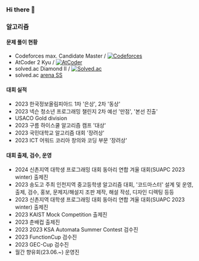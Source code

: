 ### Hi there 👋

### 알고리즘

#### 문제 풀이 현황
- Codeforces max. Candidate Master / [![Codeforces](https://badges.joonhyung.xyz/codeforces/FD..LH..lloyJ.svg)](https://codeforces.com/profile/FD..LH..lloyJ)
- AtCoder 2 Kyu / [![AtCoder](https://badges.joonhyung.xyz/atcoder/dohoon.svg?left_color=lightgray)](https://atcoder.jp/users/dohoon)
- solved.ac Diamond II / [![Solved.ac](http://mazassumnida.wtf/api/mini/generate_badge?boj=dohoon)](https://solved.ac/dohoon)
- solved.ac [arena SS](https://solved.ac/profile/dohoon/arena)

#### 대회 실적
- 2023 한국정보올림피아드 1차 '은상', 2차 '동상'
- 2023 넥슨 청소년 프로그래밍 챌린지 2차 예선 '만점', '본선 진출'
- USACO Gold division
- 2023 구름 하이스쿨 알고리즘 캠프 '대상'
- 2023 국민대학교 알고리즘 대회 '장려상'
- 2023 ICT 어워드 코리아 창의와 코딩 부문 '장려상'

#### 대회 출제, 검수, 운영
- 2024 신촌지역 대학생 프로그래밍 대회 동아리 연합 겨울 대회(SUAPC 2023 winter) 출제진
- 2023 송도고 주최 인천지역 중고등학생 알고리즘 대회, '코드마스터' 설계 및 운영, 출제, 검수, 홍보, 문제지/해설지 조판 제작, 해설 작성, 디자인 디렉팅 등등
- 2023 신촌지역 대학생 프로그래밍 대회 동아리 연합 겨울 대회(SUAPC 2023 winter) 출제진
- 2023 KAIST Mock Competition 출제진
- 2023 춘배컵 출제진
- 2023 2023 KSA Automata Summer Contest 검수진
- 2023 FunctionCup 검수진
- 2023 GEC-Cup 검수진
- 월간 향유회(23.06.~) 운영진
